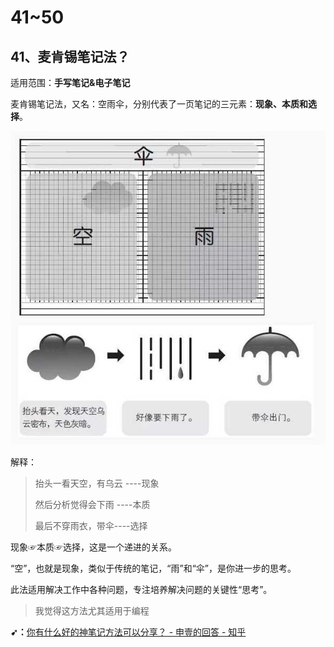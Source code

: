 # 41~50

## 41、麦肯锡笔记法？

适用范围：**手写笔记&电子笔记**

麦肯锡笔记法，又名：空雨伞，分别代表了一页笔记的三元素：**现象、本质和选择**。

![空雨伞图解](assets/img/2019-12-25-13-10-46.png)

解释：

> 抬头一看天空，有乌云 ----现象
>
>然后分析觉得会下雨 ----本质
>
>最后不穿雨衣，带伞----选择

现象☞本质☞选择，这是一个递进的关系。

“空”，也就是现象，类似于传统的笔记，“雨”和“伞”，是你进一步的思考。

此法适用解决工作中各种问题，专注培养解决问题的关键性“思考”。

> 我觉得这方法尤其适用于编程

**➹：**[你有什么好的神笔记方法可以分享？ - 申壹的回答 - 知乎](https://www.zhihu.com/question/62737299/answer/890647386)

